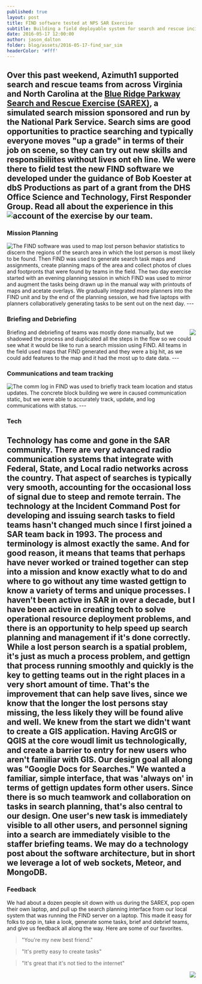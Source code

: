 ```yaml
---
published: true
layout: post
title: FIND software tested at NPS SAR Exercise 
subtitle: Building a field deployable system for search and rescue incident management
date: 2016-05-17 12:00:00
author: jason_dalton
folder: blog/assets/2016-05-17-find_sar_sim
headerColor: '#fff'
---
```


Over this past weekend, Azimuth1 supported search and rescue teams from across Virginia and North Carolina at the [Blue Ridge Parkway Search and Rescue Exercise (SAREX)](https://www.evensi.us/2016-blue-ridge-parkway-sarex-blue-ridge-music-center/170102646), a simulated search mission sponsored and run by the National Park Service. Search sims are good opportunities to practice searching and typically everyone moves "up a grade" in terms of their job on scene, so they can try out new skills and responsibiliites without lives ont eh line.  We were there to field test the new FIND software we developed under the guidance of Bob Koester at dbS Productions as part of a grant from the DHS Office Science and Technology, First Responder Group. Read all about the experience in this account of the exercise by our team. <!--more--> 
<img style="float: left" src="{{site.baseurl}}/{{page.folder}}/SitStat.png">
---

### Mission Planning 
<img style="float: left" src="{{site.baseurl}}/{{page.folder}}/PlanningSegments.png">
The FIND software was used to map lost person behavior statistics to discern the regions of the search area in which the lost person is most likely to be found. Then FIND was used to generate search task maps and assignments, create planning maps of the area and collect photos of clues and footpronts that were found by teams in the field.  The two day exercise started with an evening planning session in which FIND was used to mirror and augment the tasks being drawn up in the manual way with printouts of maps and acetate overlays.  We gradually integrated more planners into the FIND unit and by the end of the planning session, we had five laptops with planners collaboratively generating tasks to be sent out on the next day.  
---

### Briefing and Debriefing
<img style="float: right" src="{{site.baseurl}}/{{page.folder}}/Briefing.png">
Briefing and debriefing of teams was mostly done manually, but we shadowed the process and duplicated all the steps in the flow so we could see what it would be like to run a search mission using FIND.  All teams in the field used maps that FIND generated and they were a big hit, as we could add features to the map and it had the most up to date data.
---

### Communications and team tracking
<img style="float: left" src="{{site.baseurl}}/{{page.folder}}/CommLog.png">
The comm log in FIND was used to briefly track team location and status updates.  The concrete block building we were in caused communication static, but we were able to accurately track, update, and log communications with status.
---

### Tech
Technology has come and gone in the SAR community.  There are very advanced radio communication systems that integrate with Federal, State, and Local radio networks across the country.  That aspect of searches is typically very smooth, accounting for the occasional loss of signal due to steep and remote terrain.  The technology at the Incident Command Post for developing and issuing search tasks to field teams hasn't changed much since I first joined a SAR team back in 1993.  The process and terminology is almost exactly the same.  And for good reason, it means that teams that perhaps have never worked or trained together can step into a mission and know exactly what to do and where to go without any time wasted gettign to know a variety of terms and unique processes.  I haven't been active in SAR in over a decade, but I have been active in creating tech to solve operational resource deployment problems, and there is an opportunity to help speed up search planning and management if it's done correctly. While a lost person search is a spatial problem, it's just as much a process problem, and gettign that process running smoothly and quickly is the key to getting teams out in the right places in a very short amount of time.  That's the improvement that can help save lives, since we know that the longer the lost persons stay missing, the less likely they will be found alive and well. We knew from the start we didn't want to create a GIS application.  Having ArcGIS or QGIS at the core woudl limit us technologically, and create a barrier to entry for new users who aren't familiar with GIS.  Our design goal all along was "Google Docs for Searches."  We wanted a familiar, simple interface, that was 'always on' in terms of gettign updates form other users.  Since there is so much teamwork and collaboration on tasks in search planning, that's also central to our design.  One user's new task is immediately visible to all other users, and personnel signing into a search are immediately visible to the staffer briefing teams.  We may do a technology post about the software architecture, but in short we leverage a lot of web sockets, Meteor, and MongoDB.  
---

### Feedback
We had about a dozen people sit down with us during the SAREX, pop open their own laptop, and pull up the search planning interface from our local system that was running the FIND server on a laptop.  This made it easy for folks to pop in, take a look, generate some tasks, brief and debrief teams, and give us feedback all along the way.  Here are some of our favorites.

> "You're my new best friend."

> "It's pretty easy to create tasks"

> "It's great that it's not tied to the internet"

<img style="float: right" src="{{site.baseurl}}/{{page.folder}}/nps_sign.jpg">


